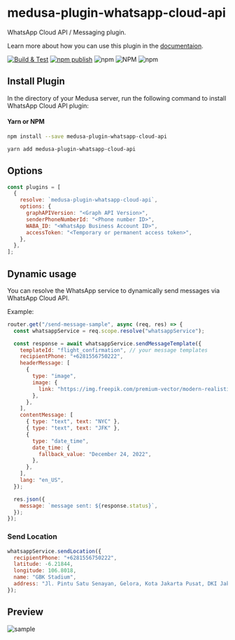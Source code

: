 # medusa-plugin-whatsapp-cloud-api

WhatsApp Cloud API / Messaging plugin.

Learn more about how you can use this plugin in the [documentaion](https://docs.medusajs.com/advanced/backend/plugins/overview/).

[![Build & Test](https://github.com/monkeymars/medusa-plugin-whatsapp-cloud-api/actions/workflows/node-ci.yml/badge.svg?branch=main)](https://github.com/monkeymars/medusa-plugin-whatsapp-cloud-api/actions/workflows/node-ci.yml)
[![npm publish](https://github.com/monkeymars/medusa-plugin-whatsapp-cloud-api/actions/workflows/npm-publish.yml/badge.svg)](https://github.com/monkeymars/medusa-plugin-whatsapp-cloud-api/actions/workflows/npm-publish.yml)
<img alt="npm" src="https://img.shields.io/npm/dw/medusa-plugin-whatsapp-cloud-api">
<img alt="NPM" src="https://img.shields.io/npm/l/medusa-plugin-whatsapp-cloud-api">
<img alt="npm" src="https://img.shields.io/npm/v/medusa-plugin-whatsapp-cloud-api">

## Install Plugin

In the directory of your Medusa server, run the following command to install WhatsApp Cloud API plugin:

#### Yarn or NPM

```bash
npm install --save medusa-plugin-whatsapp-cloud-api
```

```bash
yarn add medusa-plugin-whatsapp-cloud-api
```

## Options

```js
const plugins = [
  {
    resolve: `medusa-plugin-whatsapp-cloud-api`,
    options: {
      graphAPIVersion: "<Graph API Version>",
      senderPhoneNumberId: "<Phone number ID>",
      WABA_ID: "<WhatsApp Business Account ID>",
      accessToken: "<Temporary or permanent access token>",
    },
  },
];
```

## Dynamic usage

You can resolve the WhatsApp service to dynamically send messages via WhatsApp Cloud API.

Example:

```js
router.get("/send-message-sample", async (req, res) => {
  const whatsappService = req.scope.resolve("whatsappService");

  const response = await whatsappService.sendMessageTemplate({
    templateId: "flight_confirmation", // your message templates
    recipientPhone: "+6281556750222",
    headerMessage: [
      {
        type: "image",
        image: {
          link: "https://img.freepik.com/premium-vector/modern-realistic-airline-ticket-design-with-flight-time-passenger-name-vector-illustration_123447-8.jpg",
        },
      },
    ],
    contentMessage: [
      { type: "text", text: "NYC" },
      { type: "text", text: "JFK" },
      {
        type: "date_time",
        date_time: {
          fallback_value: "December 24, 2022",
        },
      },
    ],
    lang: "en_US",
  });

  res.json({
    message: `message sent: ${response.status}`,
  });
});
```

### Send Location

```js
whatsappService.sendLocation({
  recipientPhone: "+6281556750222",
  latitude: -6.21844,
  longitude: 106.8018,
  name: "GBK Stadium",
  address: "Jl. Pintu Satu Senayan, Gelora, Kota Jakarta Pusat, DKI Jakarta",
});
```

## Preview

![sample](https://user-images.githubusercontent.com/2216426/197109119-3ad748b9-803c-45b8-888d-8f5cd8bada06.jpeg)
